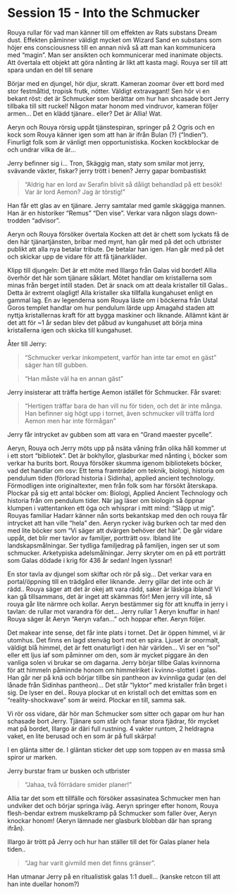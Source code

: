 # Session 15 - Into the Schmucker

Rouya rullar för vad man känner till om effekten av Rats substans Dream dust. Effekten påminner väldigt mycket om Wizard Sand en substans som höjer ens consciousness till en annan nivå så att man kan kommunicera med “magin”. Man ser ansikten och kommunicerar med inanimate objects. Att övertala ett objekt att göra nånting är likt att kasta magi. Rouya ser till att spara undan en del till senare

Börjar med en djungel, hör djur, skratt. Kameran zoomar över ett bord med stor festmåltid, tropisk frutk, nötter. Väldigt extravagant! Sen hör vi en bekant röst: det är Schmucker som berättar om hur han shcasade bort Jerry tillbaka till sitt ruckel! Någon matar honom med vindruvor, kameran följer armen… Det en klädd tjänare.. eller? Det är Allia! Wat.

Aeryn och Rouya rörsig uppåt tjänstespiran, springer på 2 Ogris och en kock som Rouya känner igen som att han är ifrån Bulan (?) (“Indien”). Finurligt folk som är vänligt men opportunistiska. Kocken kockblockar de och undrar vilka de är…

Jerry befinner sig i… Tron, Skäggig man, staty som smilar mot jerry, svävande växter, fiskar? jerry trött i benen? Jerry gapar bombastiskt

> “Aldrig har en lord av Serafin blivit så dåligt behandlad på ett besök! Var är lord Aemon? Jag är törstig!”

Han får ett glas av en tjänare. Jerry samtalar med gamle skäggiga mannen. Han är en historiker “Remus” “Den vise”. Verkar vara någon slags down-trodden “advisor”.

Aeryn och Rouya försöker övertala Kocken att det är chett som lyckats få de den här tjänartjänsten, bribar med mynt, han går med på det och utbrister publikt att alla nya betalar tribute. De betalar han igen. Han går med på det och skickar upp de vidare för att få tjänarkläder.

Klipp till djungeln: Det är ett möte med Illargo från Galas vid bordet! Allia överhör det här som tjänare såklart. Mötet handlar om kristallerna som minas från berget intill staden. Det är snack om att deala kristaller till Galas.. Detta är extremt olagligt! Alla kristaller ska tillfalla kungahuset enligt en gammal lag. En av legenderna som Rouya läste om i böckerna från Ustal Goros templet handlar om hur pendulum lärde upp Amagahd staden att nyttja kristallernas kraft för att bygga maskiner och liknande. Allämnt känt är det att för ~1 år sedan blev det påbud av kungahuset att börja mina kristallerna igen och skicka till kungahuset.

Åter till Jerry:

> “Schmucker verkar inkompetent, varför han inte tar emot en gäst” säger han till gubben.

> “Han måste väl ha en annan gäst”

Jerry insisterar att träffa hertige Aemon istället för Schmucker. Får svaret:

> “Hertigen träffar bara de han vill nu för tiden, och det är inte många. Han befinner sig högt upp i tornet, även schmucker vill träffa lord Aemon men har inte förmågan”

Jerry får intrycket av gubben som att vara en “Grand maester pycelle”.

Aeryn, Rouya och Jerry möts upp på nsäta våning från olika håll kommer ut i ett stort “bibliotek”. Det är bokhyllor, glasburkar med nånting i, böcker som verkar ha burits bort.
Rouya försöker skumma igenom bibliotekets böcker, vad det handlar om osv: Ett tema framträder om teknik, biologi, historia om pendulum tiden (förlorad historia i Sidinha), applied ancient technology. Förmodligen inte originaltexter, men från folk som har försökt återskapa. Plockar på sig ett antal böcker om: Biologi, Applied Ancient Technology och historia från om pendulum tider.
När jag läser om biologin så öppnar klumpen i vattentanken ett öga och whisprar i mitt mind: “Släpp ut mig”. Rouyas familiar Hadarr känner nån sorts bekantskap med den och rouya får intrycket att han ville “hela” den. Aeryn rycker iväg burken och tar med den med lite böcker som “Vi säger att dvärgen behöver det här”. De går vidare uppåt, det blir mer tavlor av familjer, portträtt osv. Ibland lite landskapsmålningar. Ser tydliga familjedrag på familjen, ingen ser ut som schmucker. Arketypiska adelsmålningar. Jerry skryter om en på ett porträtt som Galas dödade i krig för 436 år sedan! Ingen lyssnar!

En stor tavla av djungel som skiftar och rör på sig… Det verkar vara en portal/öppning till en trädgård eller liknande. Jerry gillar det inte och är rädd.. Rouya säger att det är okej att vara rädd, saker är läskiga ibland! Vi kan gå tillsammans, det är inget att skämmas för! Men jerry vill inte, så rouya går lite närmre och kollar. Aeryn bestämmer sig för att knuffa in jerry i tavlan: de rullar mot varandra för det… Jerry rullar 1 Aeryn knuffar in han! Rouya säger åt Aeryn “Aeryn vafan…” och hoppar efter. Aeryn följer.

Det makear inte sense, det får inte plats i tornet. Det är öppen himmel, vi är utomhus. Det finns en lagd stenväg bort mot en spira. Ljuset är onormalt, väldigt blå himmel, det är fett onaturligt i den här världen… Vi ser en “sol” eller ett ljus iaf som påminner om den, som är mycket piggare än den vanliga solen vi brukar se om dagarna. Jerry börjar tillbe Galas kvinnorna för att himmeln påminnde honom om himmelriket i kvinno-slottet i galas. Han går ner på knä och börjar tillbe sin pantheon av kvinnliga gudar (en del lånade från Sidinhas pantheon)... Det står “lyktor” med kristaller från brget i sig. De lyser en del.. Rouya plockar ut en kristall och det emittas som en “reality-shockwave” som är weird. Plockar en till, samma sak.

Vi rör oss vidare, där hör man Schmucker som sitter och gapar om hur han schasade bort Jerry. Tjänare som står och fanar stora fjädrar, för mycket mat på bordet, Illargo är däri full rustning. 4 vakter runtom, 2 heldragna vaket, en lite berusad och en som är på full skärpa!

I en glänta sitter de. I gläntan sticker det upp som toppen av en massa små spiror ur marken.

Jerry burstar fram ur busken och utbrister

> “Jahaa, två förrädare smider planer!”

Allia tar det som ett tillfälle och försöker assasinatea Schmucker men han undviker det och börjar springa iväg. Aeryn springer efter honom, Rouya flesh-bendar extrem muskelkramp på Schmucker som faller över, Aeryn knockar honom! (Aeryn lämnade ner glasburk blobban där han sprang ifrån).

Illargo är trött på Jerry och hur han ställer till det för Galas planer hela tiden..

> “Jag har varit givmild men det finns gränser”.

Han utmanar Jerry på en ritualistisk galas 1:1 duell… (kanske retcon till att han inte duellar honom?)
